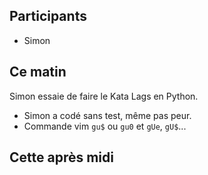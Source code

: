 ## Participants

- Simon

## Ce matin

Simon essaie de faire le Kata Lags en Python.

- Simon a codé sans test, même pas peur.
- Commande vim `gu$` ou `gu0` et `gUe`, `gU$`...


## Cette après midi

